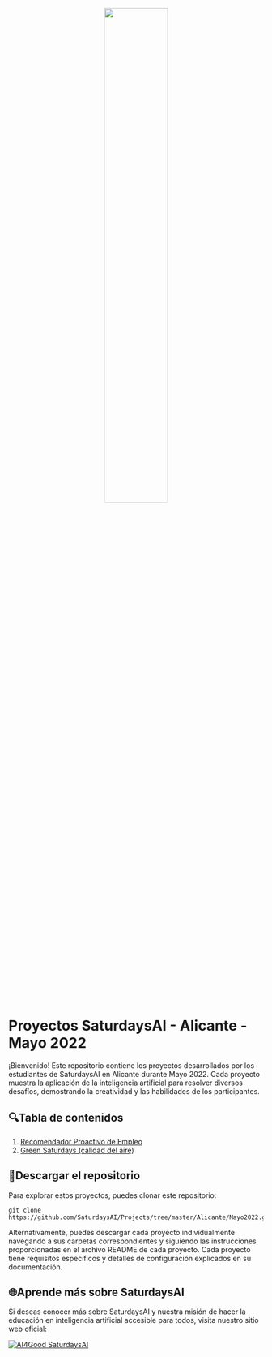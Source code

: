 <p align="center"><img width="50%" src="https://saturdaysai.github.io/saturdaysai/images/logo.png" /></p>

# Proyectos SaturdaysAI - Alicante - Mayo 2022

¡Bienvenido! Este repositorio contiene los proyectos desarrollados por los estudiantes de SaturdaysAI en Alicante durante Mayo 2022. Cada proyecto muestra la aplicación de la inteligencia artificial para resolver diversos desafíos, demostrando la creatividad y las habilidades de los participantes.

## 🔍Tabla de contenidos

1) [Recomendador Proactivo de Empleo](https://github.com/SaturdaysAI/Projects/tree/master/Alicante/Mayo2022/SAI-main)
2) [Green Saturdays (calidad del aire)](https://github.com/SaturdaysAI/Projects/tree/master/Alicante/Mayo2022/GreenSaturdaysAI-main)

## 💾Descargar el repositorio

Para explorar estos proyectos, puedes clonar este repositorio:
```
git clone https://github.com/SaturdaysAI/Projects/tree/master/Alicante/Mayo2022.git
```
Alternativamente, puedes descargar cada proyecto individualmente navegando a sus carpetas correspondientes y siguiendo las instrucciones proporcionadas en el archivo README de cada proyecto.
Cada proyecto tiene requisitos específicos y detalles de configuración explicados en su documentación.

## 🌐Aprende más sobre SaturdaysAI

Si deseas conocer más sobre SaturdaysAI y nuestra misión de hacer la educación en inteligencia artificial accesible para todos, visita nuestro sitio web oficial:

[![AI4Good SaturdaysAI](https://img.shields.io/badge/AI4Good-SaturdaysAI-orange)](https://saturdays.ai/)
